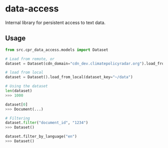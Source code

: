 # data-access

Internal library for persistent access to text data.

## Usage 

``` py
from src.cpr_data_access.models import Dataset

# Load from remote, or 
dataset = Dataset(cdn_domain="cdn_dev.climatepolicyradar.org").load_from_remote(dataset_key="cpr-data", limit=1000)

# load from local
dataset = Dataset().load_from_local(dataset_key="~/data")

# Using the dataset
len(dataset)
>>> 1000

dataset[0]
>>> Document(...)

# Filtering
dataset.filter("document_id", "1234")
>>> Dataset()

dataset.filter_by_language("en")
>>> Dataset()
```